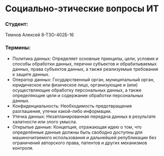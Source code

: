# Социально-этические вопросы ИТ
### Студент: 
  Темнов Алексей
  8-Т3О-402Б-16

### Термины:
-  Политика данных: Определяет основные принципы, цели, условия и способы обработки данных, перечни субъектов и обрабатываемых данных, права субъектов данных, а также реализуемые требования к защите данных.
-  Оператор данных: Государственный орган, муниципальный орган, юридическое или физическое лицо, организующие и (или) осуществляющие обработку персональных данных, а также определяющие цели и содержание обработки персональных данных.
-  Конфиденциальность: Необходимость предотвращения разглашения, утечки какой-либо информации.
-  Утечка данных: Незапланированная передача данных в результате халатности или злого умысла.
-  Открытые данные: Концепция, отражающая идею о том, что определённые данные должны быть свободно доступны для машиночитаемого использования и дальнейшей републикации без ограничений авторского права, патентов и других механизмов контроля.

